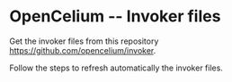 OpenCelium -- Invoker files
==================================================================

Get the invoker files from this repository https://github.com/opencelium/invoker.

Follow the steps to refresh automatically the invoker files.
